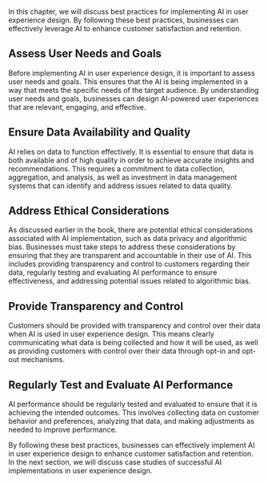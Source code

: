 
In this chapter, we will discuss best practices for implementing AI in user experience design. By following these best practices, businesses can effectively leverage AI to enhance customer satisfaction and retention.

Assess User Needs and Goals
---------------------------

Before implementing AI in user experience design, it is important to assess user needs and goals. This ensures that the AI is being implemented in a way that meets the specific needs of the target audience. By understanding user needs and goals, businesses can design AI-powered user experiences that are relevant, engaging, and effective.

Ensure Data Availability and Quality
------------------------------------

AI relies on data to function effectively. It is essential to ensure that data is both available and of high quality in order to achieve accurate insights and recommendations. This requires a commitment to data collection, aggregation, and analysis, as well as investment in data management systems that can identify and address issues related to data quality.

Address Ethical Considerations
------------------------------

As discussed earlier in the book, there are potential ethical considerations associated with AI implementation, such as data privacy and algorithmic bias. Businesses must take steps to address these considerations by ensuring that they are transparent and accountable in their use of AI. This includes providing transparency and control to customers regarding their data, regularly testing and evaluating AI performance to ensure effectiveness, and addressing potential issues related to algorithmic bias.

Provide Transparency and Control
--------------------------------

Customers should be provided with transparency and control over their data when AI is used in user experience design. This means clearly communicating what data is being collected and how it will be used, as well as providing customers with control over their data through opt-in and opt-out mechanisms.

Regularly Test and Evaluate AI Performance
------------------------------------------

AI performance should be regularly tested and evaluated to ensure that it is achieving the intended outcomes. This involves collecting data on customer behavior and preferences, analyzing that data, and making adjustments as needed to improve performance.

By following these best practices, businesses can effectively implement AI in user experience design to enhance customer satisfaction and retention. In the next section, we will discuss case studies of successful AI implementations in user experience design.
